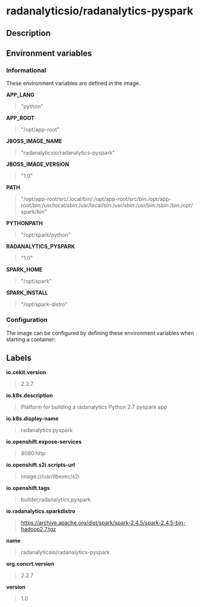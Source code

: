 # radanalyticsio/radanalytics-pyspark

## Description




## Environment variables

### Informational

These environment variables are defined in the image.

__APP_LANG__
>"python"

__APP_ROOT__
>"/opt/app-root"

__JBOSS_IMAGE_NAME__
>"radanalyticsio/radanalytics-pyspark"

__JBOSS_IMAGE_VERSION__
>"1.0"

__PATH__
>"/opt/app-root/src/.local/bin/:/opt/app-root/src/bin:/opt/app-root/bin:/usr/local/sbin:/usr/local/bin:/usr/sbin:/usr/bin:/sbin:/bin:/opt/spark/bin"

__PYTHONPATH__
>"/opt/spark/python"

__RADANALYTICS_PYSPARK__
>"1.0"

__SPARK_HOME__
>"/opt/spark"

__SPARK_INSTALL__
>"/opt/spark-distro"


### Configuration

The image can be configured by defining these environment variables
when starting a container:



## Labels

__io.cekit.version__
> 2.2.7

__io.k8s.description__
> Platform for building a radanalytics Python 2.7 pyspark app

__io.k8s.display-name__
> radanalytics pyspark

__io.openshift.expose-services__
> 8080:http

__io.openshift.s2i.scripts-url__
> image:///usr/libexec/s2i

__io.openshift.tags__
> builder,radanalytics,pyspark

__io.radanalytics.sparkdistro__
> https://archive.apache.org/dist/spark/spark-2.4.5/spark-2.4.5-bin-hadoop2.7.tgz

__name__
> radanalyticsio/radanalytics-pyspark

__org.concrt.version__
> 2.2.7

__version__
> 1.0


